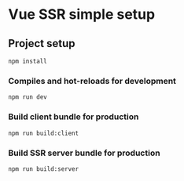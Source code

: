 # Vue SSR simple setup

## Project setup
```
npm install
```

### Compiles and hot-reloads for development
```
npm run dev
```

### Build client bundle for production
```
npm run build:client
```

### Build SSR server bundle for production
```
npm run build:server
```